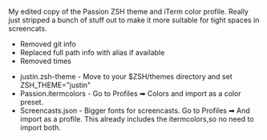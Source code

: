 My edited copy of the Passion ZSH theme and iTerm color profile.
Really just stripped a bunch of stuff out to make it more suitable for
tight spaces in screencats.

- Removed git info
- Replaced full path info with alias if available
- Removed times

* justin.zsh-theme - Move to your $ZSH/themes directory and set ZSH_THEME="justin"
* Passion.itermcolors - Go to Profiles ➡ Colors and import as a color preset.
* Screencasts.json - Bigger fonts for screencasts. Go to Profiles ➡ And import as a profile. This already includes the itermcolors,so no need to import both.
